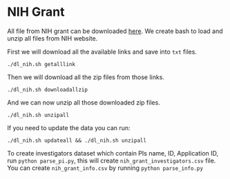 # NIH Grant

All file from NIH grant can be downloaded [here](http://exporter.nih.gov/ExPORTER_Catalog.aspx).
We create bash to load and unzip all files from NIH website.

First we will download all the available links and save into `txt` files.

```
./dl_nih.sh getalllink
```

Then we will download all the zip files from those links.

```
./dl_nih.sh downloadallzip
```

And we can now unzip all those downloaded zip files.

```
./dl_nih.sh unzipall
```

If you need to update the data you can run:

```
./dl_nih.sh updateall && ./dl_nih.sh unzipall
```

To create investigators dataset which contain PIs name, ID, Application ID, run
`python parse_pi.py`, this will create `nih_grant_investigators.csv` file.
You can create `nih_grant_info.csv` by running `python parse_info.py`

